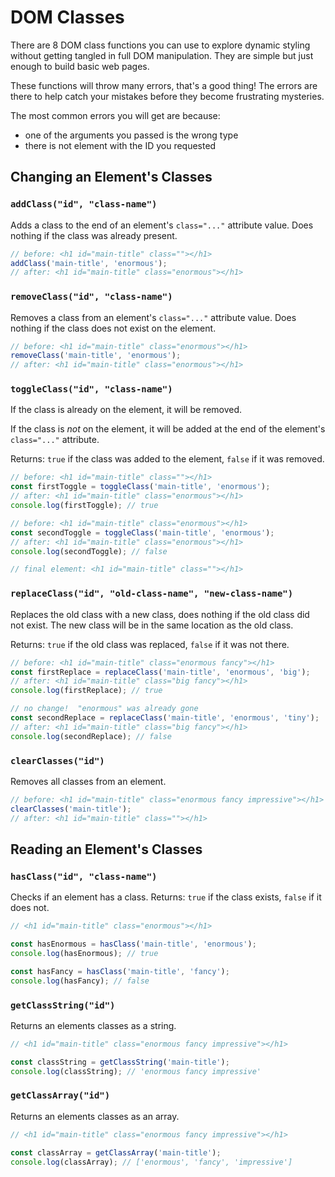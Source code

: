 # DOM Classes

There are 8 DOM class functions you can use to explore dynamic styling without
getting tangled in full DOM manipulation. They are simple but just enough to
build basic web pages.

These functions will throw many errors, that's a good thing! The errors are
there to help catch your mistakes before they become frustrating mysteries.

The most common errors you will get are because:

- one of the arguments you passed is the wrong type
- there is not element with the ID you requested

## Changing an Element's Classes

### `addClass("id", "class-name")`

Adds a class to the end of an element's `class="..."` attribute value. Does
nothing if the class was already present.

```js
// before: <h1 id="main-title" class=""></h1>
addClass('main-title', 'enormous');
// after: <h1 id="main-title" class="enormous"></h1>
```

### `removeClass("id", "class-name")`

Removes a class from an element's `class="..."` attribute value. Does nothing if
the class does not exist on the element.

```js
// before: <h1 id="main-title" class="enormous"></h1>
removeClass('main-title', 'enormous');
// after: <h1 id="main-title" class="enormous"></h1>
```

### `toggleClass("id", "class-name")`

If the class is already on the element, it will be removed.

If the class is _not_ on the element, it will be added at the end of the
element's `class="..."` attribute.

Returns: `true` if the class was added to the element, `false` if it was
removed.

```js
// before: <h1 id="main-title" class=""></h1>
const firstToggle = toggleClass('main-title', 'enormous');
// after: <h1 id="main-title" class="enormous"></h1>
console.log(firstToggle); // true

// before: <h1 id="main-title" class="enormous"></h1>
const secondToggle = toggleClass('main-title', 'enormous');
// after: <h1 id="main-title" class="enormous"></h1>
console.log(secondToggle); // false

// final element: <h1 id="main-title" class=""></h1>
```

### `replaceClass("id", "old-class-name", "new-class-name")`

Replaces the old class with a new class, does nothing if the old class did not
exist. The new class will be in the same location as the old class.

Returns: `true` if the old class was replaced, `false` if it was not there.

```js
// before: <h1 id="main-title" class="enormous fancy"></h1>
const firstReplace = replaceClass('main-title', 'enormous', 'big');
// after: <h1 id="main-title" class="big fancy"></h1>
console.log(firstReplace); // true

// no change!  "enormous" was already gone
const secondReplace = replaceClass('main-title', 'enormous', 'tiny');
// after: <h1 id="main-title" class="big fancy"></h1>
console.log(secondReplace); // false
```

### `clearClasses("id")`

Removes all classes from an element.

```js
// before: <h1 id="main-title" class="enormous fancy impressive"></h1>
clearClasses('main-title');
// after: <h1 id="main-title" class=""></h1>
```

## Reading an Element's Classes

### `hasClass("id", "class-name")`

Checks if an element has a class. Returns: `true` if the class exists, `false`
if it does not.

```js
// <h1 id="main-title" class="enormous"></h1>

const hasEnormous = hasClass('main-title', 'enormous');
console.log(hasEnormous); // true

const hasFancy = hasClass('main-title', 'fancy');
console.log(hasFancy); // false
```

### `getClassString("id")`

Returns an elements classes as a string.

```js
// <h1 id="main-title" class="enormous fancy impressive"></h1>

const classString = getClassString('main-title');
console.log(classString); // 'enormous fancy impressive'
```

### `getClassArray("id")`

Returns an elements classes as an array.

```js
// <h1 id="main-title" class="enormous fancy impressive"></h1>

const classArray = getClassArray('main-title');
console.log(classArray); // ['enormous', 'fancy', 'impressive']
```
